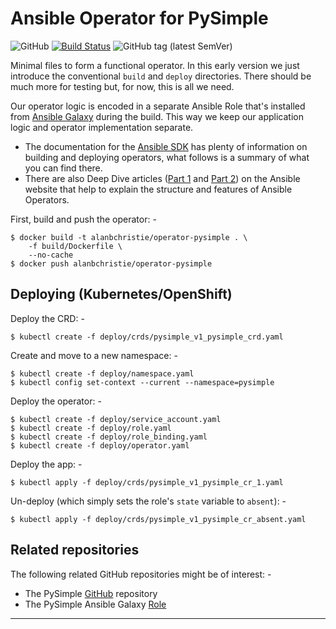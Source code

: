 # Ansible Operator for PySimple

![GitHub](https://img.shields.io/github/license/alanbchristie/ansible-operator-pysimple)
[![Build Status](https://travis-ci.org/alanbchristie/ansible-operator-PySimple.svg?branch=master)](https://travis-ci.org/alanbchristie/ansible-operator-PySimple)
![GitHub tag (latest SemVer)](https://img.shields.io/github/tag/alanbchristie/ansible-operator-pysimple)

Minimal files to form a functional operator. In this early version
we just introduce the conventional `build` and `deploy` directories.
There should be much more for testing but, for now, this is all we need.

Our operator logic is encoded in a separate Ansible Role that's
installed from [Ansible Galaxy] during the build. This way we keep our
application logic and operator implementation separate.
 
-   The documentation for the [Ansible SDK] has plenty of information on
    building and deploying operators, what follows is a summary of what you can
    find there.
-   There are also Deep Dive articles ([Part 1] and [Part 2])
    on the Ansible website that help to explain the structure
    and features of Ansible Operators.

First, build and push the operator: -

    $ docker build -t alanbchristie/operator-pysimple . \
        -f build/Dockerfile \
        --no-cache
    $ docker push alanbchristie/operator-pysimple

## Deploying (Kubernetes/OpenShift)
Deploy the CRD: -

    $ kubectl create -f deploy/crds/pysimple_v1_pysimple_crd.yaml

Create and move to a new namespace: -

    $ kubectl create -f deploy/namespace.yaml
    $ kubectl config set-context --current --namespace=pysimple
    
Deploy the operator: -

    $ kubectl create -f deploy/service_account.yaml
    $ kubectl create -f deploy/role.yaml
    $ kubectl create -f deploy/role_binding.yaml
    $ kubectl create -f deploy/operator.yaml

Deploy the app: -

    $ kubectl apply -f deploy/crds/pysimple_v1_pysimple_cr_1.yaml

Un-deploy (which simply sets the role's `state` variable to `absent`): -

    $ kubectl apply -f deploy/crds/pysimple_v1_pysimple_cr_absent.yaml

## Related repositories
The following related GitHub repositories might be of interest: -

-   The PySimple [GitHub] repository
-   The PySimple Ansible Galaxy [Role]

---

[ansible galaxy]: https://galaxy.ansible.com/alanbchristie/pysimple
[ansible sdk]: https://github.com/operator-framework/operator-sdk/blob/master/doc/ansible/user-guide.md
[github]: https://github.com/alanbchristie/PySimple
[part 1]: https://www.ansible.com/blog/kubernetes-operators-ansible-deep-dive-part-1
[part 2]: https://www.ansible.com/blog/kubernetes-operators-ansible-deep-dive-part-2
[role]: https://github.com/alanbchristie/ansible-role-PySimple
